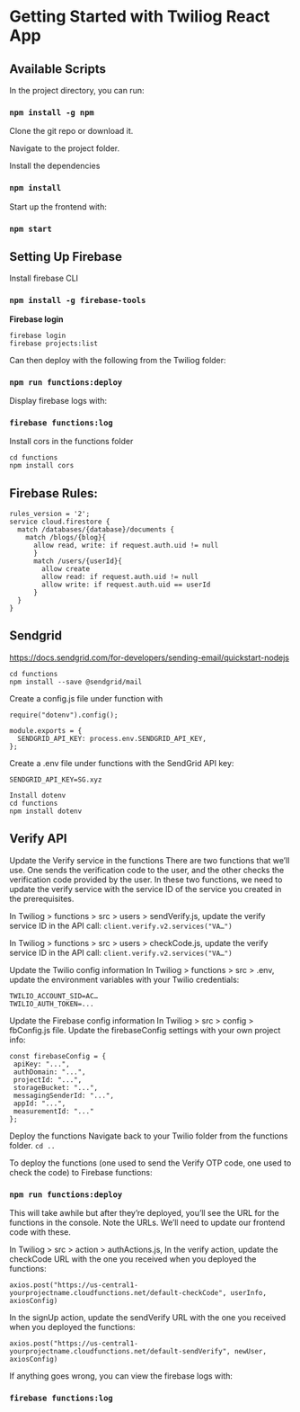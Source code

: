 # Getting Started with Twiliog React App


## Available Scripts

In the project directory, you can run:

### `npm install -g npm`

Clone the git repo or download it.

Navigate to the project folder.

Install the dependencies

### `npm install`

Start up the frontend with:

### `npm start`

## Setting Up Firebase 

Install firebase CLI

### `npm install -g firebase-tools`

**Firebase login**

```
firebase login
firebase projects:list

```


Can then deploy with the following from the Twiliog folder:

### `npm run functions:deploy`


Display firebase logs with:

### `firebase functions:log`


Install cors in the functions folder

```
cd functions
npm install cors

```

## Firebase Rules:

```
rules_version = '2';
service cloud.firestore {
  match /databases/{database}/documents {
  	match /blogs/{blog}{
      allow read, write: if request.auth.uid != null
      }
      match /users/{userId}{
        allow create
        allow read: if request.auth.uid != null
        allow write: if request.auth.uid == userId
      }
  }
}

```

## Sendgrid 
https://docs.sendgrid.com/for-developers/sending-email/quickstart-nodejs

```
cd functions
npm install --save @sendgrid/mail

```

Create a config.js file under function with

```
require("dotenv").config();

module.exports = {
  SENDGRID_API_KEY: process.env.SENDGRID_API_KEY,
};

```

Create a .env file under functions with the SendGrid API key:

```
SENDGRID_API_KEY=SG.xyz
```

```
Install dotenv
cd functions
npm install dotenv
```

## Verify API
Update the Verify service in the functions
There are two functions that we’ll use. One sends the verification code to the user, and the other checks the verification code provided by the user. In these two functions, we need to update the verify service with the service ID of the service you created in the prerequisites. 

In Twiliog > functions > src > users > sendVerify.js, update the verify service ID  in the API call:
```client.verify.v2.services("VA…")```


In Twiliog > functions > src > users > checkCode.js, update the verify service ID in the API call:
```client.verify.v2.services("VA…")```


Update the Twilio config information
In Twiliog > functions > src > .env, update the environment variables with your Twilio credentials:

```
TWILIO_ACCOUNT_SID=AC…
TWILIO_AUTH_TOKEN=...
```

Update the Firebase config information
In Twiliog > src > config > fbConfig.js file. Update the firebaseConfig settings with your own project info:

```
const firebaseConfig = {
 apiKey: "...",
 authDomain: "...",
 projectId: "...",
 storageBucket: "...",
 messagingSenderId: "...",
 appId: "...",
 measurementId: "..."
};
```

Deploy the functions
Navigate back to your Twilio folder from the functions folder.
```cd ..```


To deploy the functions (one used to send the Verify OTP code, one used to check the code) to Firebase functions:
### `npm run functions:deploy`


This will take awhile but after they’re deployed, you’ll see the URL for the functions in the console. Note the URLs. We’ll need to update our frontend code with these.

In Twiliog > src > action > authActions.js,
In the verify action, update the checkCode URL with the one you received when you deployed the functions:
```
axios.post("https://us-central1-yourprojectname.cloudfunctions.net/default-checkCode", userInfo, axiosConfig)
```


In the signUp action, update the sendVerify URL with the one you received when you deployed the functions:
```
axios.post("https://us-central1-yourprojectname.cloudfunctions.net/default-sendVerify", newUser, axiosConfig)
```


If anything goes wrong, you can view the firebase logs with:
### `firebase functions:log`




